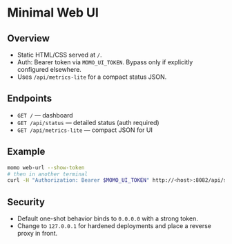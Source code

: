 # Minimal Web UI

## Overview

- Static HTML/CSS served at `/`.
- Auth: Bearer token via `MOMO_UI_TOKEN`. Bypass only if explicitly configured elsewhere.
- Uses `/api/metrics-lite` for a compact status JSON.

## Endpoints

- `GET /` — dashboard
- `GET /api/status` — detailed status (auth required)
- `GET /api/metrics-lite` — compact JSON for UI

## Example

```bash
momo web-url --show-token
# then in another terminal
curl -H "Authorization: Bearer $MOMO_UI_TOKEN" http://<host>:8082/api/status
```

## Security

- Default one-shot behavior binds to `0.0.0.0` with a strong token.
- Change to `127.0.0.1` for hardened deployments and place a reverse proxy in front.
